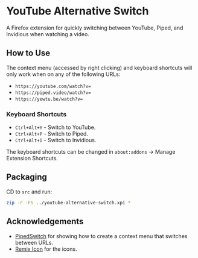 # YouTube Alternative Switch

A Firefox extension for quickly switching between YouTube, Piped, and Invidious when watching a video.

## How to Use

The context menu (accessed by right clicking) and keyboard shortcuts will only work when on any of the following URLs:

- `https://youtube.com/watch?v=`
- `https://piped.video/watch?v=`
- `https://yewtu.be/watch?v=`

### Keyboard Shortcuts

- `Ctrl+Alt+Y` - Switch to YouTube.
- `Ctrl+Alt+P` - Switch to Piped.
- `Ctrl+Alt+I` - Switch to Invidious.

The keyboard shortcuts can be changed in `about:addons` -> Manage Extension Shortcuts.

## Packaging

CD to `src` and run:

```bash
zip -r -FS ../youtube-alternative-switch.xpi *
```

## Acknowledgements

- [PipedSwitch](https://github.com/AnkhSquirrel/PipedSwitch) for showing how to create a context menu that switches between URLs.
- [Remix Icon](https://remixicon.com/) for the icons.
